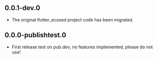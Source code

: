 ## 0.0.1-dev.0
* The original flutter_ecosed project code has been migrated.
## 0.0.0-publishtest.0
* First release test on pub.dev, no features implemented, please do not use!
